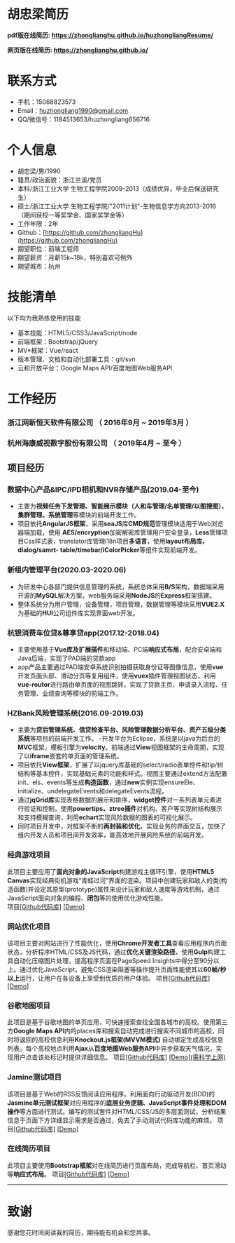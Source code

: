 # 胡忠梁简历

**pdf版在线简历: https://zhonglianghu.github.io/huzhongliangResume/**

**网页版在线简历: https://zhonglianghu.github.io/**

# 联系方式

- 手机：15068823573
- Email：huzhongliang1990@gmail.com 
- QQ/微信号：1184513653/huzhongliang656716


# 个人信息

 - 胡忠梁/男/1990 
 - 籍贯/政治面貌：浙江兰溪/党员
 - 本科/浙江工业大学 生物工程学院2009-2013（成绩优异，毕业后保送研究生）
 - 硕士/浙江工业大学 生物工程学院/"2011计划"-生物信息学方向2013-2016（期间获校一等奖学金、国家奖学金等）
 - 工作年限：2年
 - Github：[https://github.com/zhongliangHu](https://github.com/zhongliangHu)
 - 期望职位：前端工程师
 - 期望薪资：月薪15k~18k，特别喜欢可例外
 - 期望城市：杭州

# 技能清单
以下均为我熟练使用的技能

- 基本技能：HTML5/CSS3/JavaScript/node
- 前端框架：Bootstrap/jQuery
- MV\*框架：Vue/react
- 版本管理、文档和自动化部署工具：git/svn
- 云和开放平台：Google Maps API/百度地图Web服务API

# 工作经历

###  浙江网新恒天软件有限公司 （ 2016年9月 ~ 2019年3月 ）
###  杭州海康威视数字股份有限公司 （ 2019年4月 ~ 至今 ）

## 项目经历
### 数据中心产品&IPC/IPD相机和NVR存储产品(2019.04-至今)
- 主要为**视频任务下发管理、智能展示模块（人和车管理/名单管理/以图搜图）、集群管理、系统管理**等模块的前端开发工作。
- 项目依托**AngularJS框架**，采用**seaJS**库**CMD规范**管理模块适用于Web浏览器端加载，使用 **AES/encryption**加密解密库管理用户安全登录，**Less**管理项目Css样式表，translator库管理i18n项目**多语言**，使用**layout布局库、dialog/samrt- table/timebar/iColorPicker**等组件实现前端开发。 
### 新组内管理平台(2020.03-2020.06)
- 为研发中心各部门提供信息管理的系统，系统总体采用**B/S**架构，数据端采用开源的**MySQL**解决方案，web服务端采用**NodeJS**的**Express**框架搭建。
- 整体系统分为用户管理，设备管理，项目管理，数据管理等模块采用**VUE2.X**为基础的**HUI**公司组件库实现界面web开发。
### 杭银消费车位贷&尊享贷app(2017.12-2018.04)
- 主要使用基于**Vue库及扩展插件**和移动端、PC端**响应式布局**，配合安卓端和Java后端，实现了PAD端的贷款app
- app产品主要通过PAD端安卓系统识别拍摄获取身份证等图像信息，使用**vue**开发页面头部、滑动分页等复用组件，使用**vuex**插件管理视图状态，利用**vue-routor**进行路由单页面的视图跳转，实现了贷款主页、申请录入流程、任务管理、业绩查询等模块的前端工作。
### HZBank风险管理系统(2016.09-2019.03)
- 主要为**贷后管理系统、信贷检查平台、风险管理数据分析平台、资产五级分类系统**等项目的前端开发工作。
-开发平台为Eclipse，系统是以java为后台的**MVC**框架，模板引擎为**velocity**。前端通过**View**视图框架的生命周期，实现了以**iframe**嵌套的单页面的管理系统。
- 项目依托**View框架**，扩展了以jquery库基础的select/radio表单控件和tip/树结构等基本控件，实现基础元素的功能和样式。视图主要通过extend方法配置init、els、events等生成**构造函数**，通过**new**实例实现ensureEle、initialize、undelegateEvents和delegateEvents流程。
- 通过**jqGrid库**实现表格数据的展示和排序，**widget控件**对一系列表单元素进行验证和控制，使用**powertips、ztree插件**对机构、客户等实现树结构展示和支持模糊查询，利用**echart**实现风险数据的图表的可视化展示。                        
-  同时项目开发中，对框架不断的**再封装和优化**，实现业务的界面交互，加快了组内开发人员和项目间开发效率，能高效地开展风险系统的前端开发。

### 经典游戏项目
此项目主要应用了**面向对象的JavaScript**构建游戏主循环引擎，使用**HTML5 Canvas**实现经典街机游戏“青蛙过河”界面的渲染。项目中创建玩家和敌人的类(构造函数)并设定其原型(prototype)属性来设计玩家和敌人速度等游戏机制，通过JavaScript面向对象的编程、**闭包**等的使用优化游戏性能。   
项目[\[Github代码库\]](https://github.com/zhongliangHu/Arcade-Game)    [ \[Demo\]](https://zhonglianghu.github.io/Arcade-Game/)


### 网站优化项目 
该项目主要对网站进行了性能优化，使用**Chrome开发者工具**查看应用程序内页面状态，分析程序HTML/CSS及JS代码，通过**优化关键渲染路径**，使用**Gulp**构建工具自动化压缩图片处理，提高程序页面在PageSpeed Insights中得分至90分以上。通过优化JavaScript，避免CSS渲染阻塞等操作提升页面性能使其以**60帧/秒以上**运行，让用户在各设备上享受到优质的用户体验。
项目[\[Github代码库\]](https://github.com/zhongliangHu/Website-Performance-Optimization)  [ \[Demo\]](https://zhonglianghu.github.io/Website-Performance-Optimization/)

### 谷歌地图项目
此项目是基于谷歌地图的单页应用，可快速搜索查找全国各城市的高校。使用第三方**Google Maps API**内的places库和搜索自动完成进行搜索不同城市的高校，同时将返回的高校信息利用**Knockout.js框架(MVVM模式)** 自动绑定生成高校信息列表。每个高校地点利用**Ajax**从**百度地图Web服务API**中异步获取天气情况，实现用户点击该处标记时提供详细信息。
项目[\[Github代码库\]](https://github.com/zhongliangHu/neighborhood-map-program) [\[Demo\]\(需科学上网\)](https://zhonglianghu.github.io/neighborhood-map-program/)

### Jamine测试项目 
该项目是基于Web的RSS反馈阅读应用程序。利用面向行动驱动开发(BDD)的**Jasmine单元测试框架**对应用程序的**底层业务逻辑、JavaScript事件处理和DOM操作**等方面进行测试。编写的测试套件对HTML/CSS/JS的多层面测试，分析结果信息于页面下方详细显示需求是否通过，免去了手动测试代码库功能的麻烦。
项目[\[Github代码库\]](https://github.com/zhongliangHu/Feed-Reader-Testing) [\[Demo\]](https://zhonglianghu.github.io/Feed-Reader-Testing/)

### 在线简历项目 
此项目主要使用**Bootstrap框架**对在线简历进行页面布局，完成导航栏、首页滑动等**响应式布局**。 
项目[\[Github代码库\]](https://github.com/zhongliangHu/zhongliangHu.github.io) [\[Demo\]](https://zhonglianghu.github.io/)

---     
# 致谢
感谢您花时间阅读我的简历，期待能有机会和您共事。
